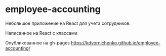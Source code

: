 # employee-accounting
Небольшое приложение на React для учета сотрудников. 

Написанное на React с классами

Опубликованное на gh-pages https://kdvornichenko.github.io/employee-accounting/
